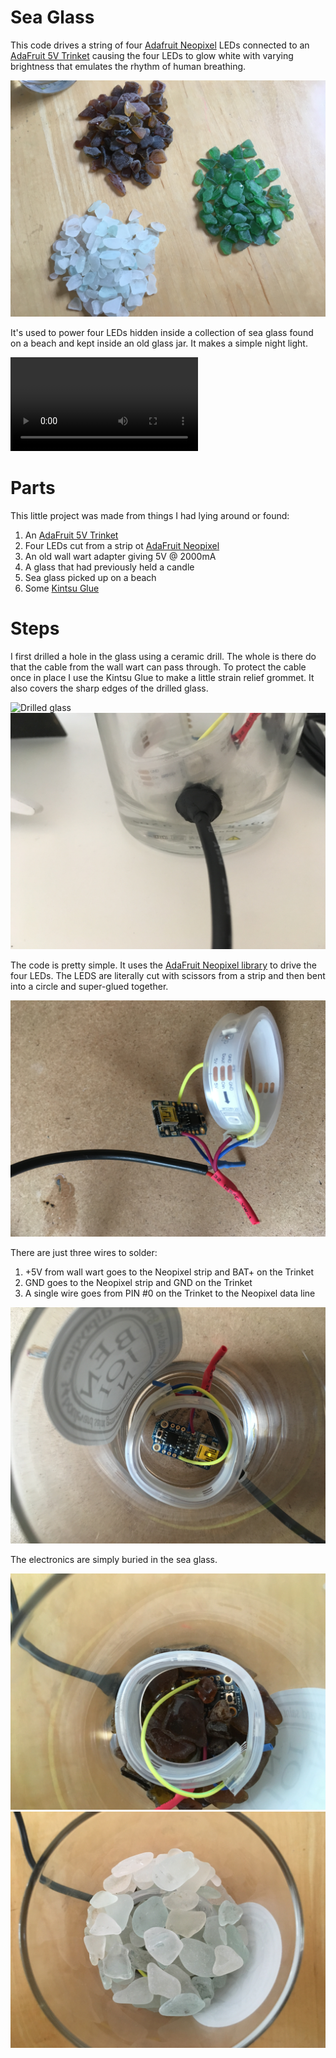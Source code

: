 # Sea Glass

This code drives a string of four [Adafruit
Neopixel](https://www.adafruit.com/category/168) LEDs connected to an
[AdaFruit 5V Trinket](https://www.adafruit.com/product/1501) causing
the four LEDs to glow white with varying brightness that emulates the
rhythm of human breathing.

![Sea Glass](images/sea_glass.jpg?raw=true)

It's used to power four LEDs hidden inside a collection of sea glass
found on a beach and kept inside an old glass jar. It makes a simple
night light.

![Breathing](images/breathing.mov?raw=true)

# Parts

This little project was made from things I had lying around or found:

1. An [AdaFruit 5V Trinket](https://www.adafruit.com/category/168)
2. Four LEDs cut from a strip ot [AdaFruit Neopixel](https://www.adafruit.com/product/1501)
3. An old wall wart adapter giving 5V @ 2000mA
4. A glass that had previously held a candle
5. Sea glass picked up on a beach
6. Some [Kintsu Glue](http://www.loctite-consumer.co.uk/en/products/kintsuglue.html)

# Steps

I first drilled a hole in the glass using a ceramic drill. The whole
is there do that the cable from the wall wart can pass through. To
protect the cable once in place I use the Kintsu Glue to make a little
strain relief grommet. It also covers the sharp edges of the drilled
glass.

![Drilled glass](images/drilled.jpg?raw=true)
![Strain Relief](images/strain.jpg?raw=true)

The code is pretty simple. It uses the [AdaFruit Neopixel
library](https://github.com/adafruit/Adafruit_NeoPixel) to drive the
four LEDs. The LEDS are literally cut with scissors from a strip and
then bent into a circle and super-glued together.

![Circuit Close up](images/circuit.jpg?raw=true)

There are just three wires to solder:

1. +5V from wall wart goes to the Neopixel strip and BAT+ on the Trinket
2. GND goes to the Neopixel strip and GND on the Trinket
3. A single wire goes from PIN #0 on the Trinket to the Neopixel data line

![Assembled](images/assembled.jpg?raw=true)

The electronics are simply buried in the sea glass.

![Buried in Sea Glass](images/buried1.jpg?raw=true)
![Buried in Sea Glass](images/buried2.jpg?raw=true)
